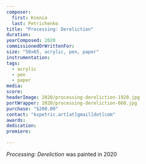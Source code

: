 ```yaml
---
composer:
  first: Ksenia
  last: Petrichenko
title: "Processing: Dereliction"
duration:
yearComposed: 2020
commissionedOrWrittenFor:
size: "50x65, acrylic, pen, paper"
instrumentation:
tags:
  - acrylic
  - pen
  - paper
media:
score:
headerImage: 2020/processing-dereliction-1920.jpg
portWrapper: 2020/processing-dereliction-660.jpg
purchase: "$200.00"
contact: "kspetric.art[at]gmail[dot]com"
awards:
dedication:
premiere:

---
```

*Processing: Dereliction* was painted in 2020
<br><Br>
